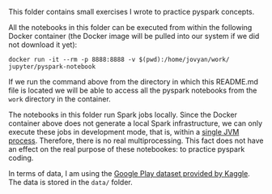 This folder contains small exercises I wrote to practice pyspark concepts.

All the notebooks in this folder can be executed from within the following Docker container (the Docker image will be pulled into our system if we did not download it yet):

```
docker run -it --rm -p 8888:8888 -v $(pwd):/home/jovyan/work/ jupyter/pyspark-notebook
```

If we run the command above from the directory in which this README.md file is located we will be able to access all the pyspark notebooks from the `work` directory in the container.

The notebooks in this folder run Spark jobs locally. Since the Docker container above does not generate a local Spark infrastructure, we can only execute these jobs in development mode, that is, within a [single JVM process](https://stackoverflow.com/questions/39986507/spark-standalone-configuration-having-multiple-executors). Therefore, there is no real multiprocessing. This fact does not have an effect on the real purpose of these notebookes: to practice pyspark coding. 

In terms of data, I am using the [Google Play dataset provided by Kaggle](https://www.kaggle.com/lava18/google-play-store-apps). The data is stored in the `data/` folder.
